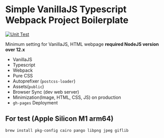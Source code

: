 # Simple VanillaJS Typescript Webpack Project Boilerplate

[![Unit Test](https://github.com/eunchurn/vanillajs-typescript-webpack-project-boilerplate/actions/workflows/unit-test.yml/badge.svg)](https://github.com/eunchurn/vanillajs-typescript-webpack-project-boilerplate/actions/workflows/unit-test.yml)

Minimum setting for VanillaJS, HTML webpage 
**required NodeJS version over 12.x**

- VanillaJS
- Typescript
- Webpack
- Pure CSS
- Autoprefixer (`postcss-loader`)
- Assets(`public`)
- Browser Sync (dev web server)
- Minimization(Image, HTML, CSS, JS) on production
- `gh-pages` Deployment 

## For test (Apple Silicon M1 arm64)

```
brew install pkg-config cairo pango libpng jpeg giflib
```